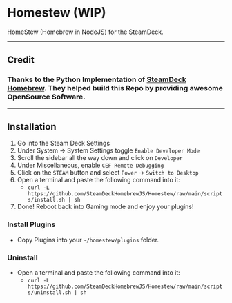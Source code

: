 # Homestew (WIP)
HomeStew (Homebrew in NodeJS) for the SteamDeck.

---

## Credit
### Thanks to the Python Implementation of [SteamDeck Homebrew](https://github.com/SteamDeckHomebrew/PluginLoader). They helped build this Repo by providing awesome OpenSource Software.

---

## Installation
1. Go into the Steam Deck Settings
2. Under System -> System Settings toggle `Enable Developer Mode`
3. Scroll the sidebar all the way down and click on `Developer`
4. Under Miscellaneous, enable `CEF Remote Debugging`
5. Click on the `STEAM` button and select `Power` -> `Switch to Desktop`
6. Open a terminal and paste the following command into it: 
    - `curl -L https://github.com/SteamDeckHomebrewJS/Homestew/raw/main/scripts/install.sh | sh`
7. Done! Reboot back into Gaming mode and enjoy your plugins!

### Install Plugins
- Copy Plugins into your `~/homestew/plugins` folder.

### Uninstall
- Open a terminal and paste the following command into it:
  - `curl -L https://github.com/SteamDeckHomebrewJS/Homestew/raw/main/scripts/uninstall.sh | sh`
